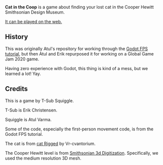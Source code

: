 **Cat in the Coop** is a game about finding your lost cat in the Cooper Hewitt Smithsonian Design Museum.

[It can be played on the web.](https://toolness.github.io/cat-in-the-coop/)

## History

This was originally Atul's repository for working through the [Godot FPS tutorial](https://docs.godotengine.org/en/stable/tutorials/3d/fps_tutorial/index.html), but then Atul and Erik repurposed it for working on a Global Game Jam 2020 game.

Having zero experience with Godot, this thing is kind of a mess, but we learned a lot!  Yay.

## Credits

This is a game by T-Sub Squiggle.

T-Sub is Erik Christensen.

Squiggle is Atul Varma.

Some of the code, especially the first-person movement code, is from the Godot FPS tutorial.

The cat is from [cat Rigged](https://sketchfab.com/3d-models/cat-rigged-eccebebd5a60484eaa49036f8a4b6ed7) by 
Vr-cvantorium.

The Cooper Hewitt level is from [Smithsonian 3d Digitization](https://3d.si.edu/explore/museum/cooper-hewitt?edan_local=&edan_q=Carnegie%2BMansion&). Specifically, we used the medium resolution 3D mesh.
